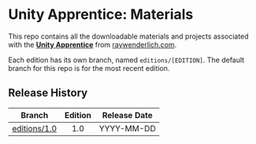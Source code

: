 # Unity Apprentice: Materials

This repo contains all the downloadable materials and projects associated with the **[Unity Apprentice](https://store.raywenderlich.com/)** from [raywenderlich.com](https://www.raywenderlich.com).

Each edition has its own branch, named `editions/[EDITION]`. The default branch for this repo is for the most recent edition.

## Release History

| Branch                                                                            | Edition | Release Date |
| --------------------------------------------------------------------------------- |:-------:|:------------:|
| [editions/1.0](https://github.com/raywenderlich/uapp-materials/tree/editions/1.0) | 1.0     | YYYY-MM-DD   |

